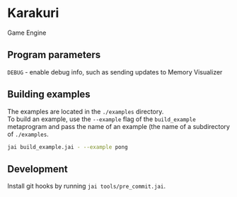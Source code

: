 # Karakuri

Game Engine

## Program parameters
`DEBUG` - enable debug info, such as sending updates to Memory Visualizer

## Building examples
The examples are located in the `./examples` directory.  
To build an example, use the `--example` flag of the `build_example` metaprogram and pass the name of an example (the name of a subdirectory of `./examples`.  
```bash
jai build_example.jai - --example pong
```

## Development
Install git hooks by running `jai tools/pre_commit.jai`.
